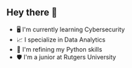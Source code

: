 ## Hey there 👋
- 🖥️ I'm currently learning Cybersecurity
- 📈 I specialize in Data Analytics 
- 🐍 I'm refining my Python skills 
- 🛡️ I'm a junior at Rutgers University 

<!--
**jacobleites/jacobleites** is a ✨ _special_ ✨ repository because its `README.md` (this file) appears on your GitHub profile.

Here are some ideas to get you started:

- 🔭 I’m currently working on ...
- 🌱 I’m currently learning ...
- 👯 I’m looking to collaborate on ...
- 🤔 I’m looking for help with ...
- 💬 Ask me about ...
- 📫 How to reach me: ...
- 😄 Pronouns: ...
- ⚡ Fun fact: ...
-->
